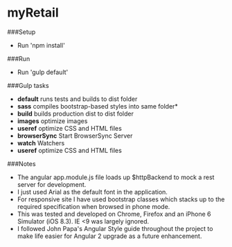 # myRetail

###Setup
*  Run 'npm install'

###Run
*  Run 'gulp default'

###Gulp tasks
*  **default** runs tests and builds to dist folder
*  **sass** compiles bootstrap-based styles into same folder* 
*  **build** builds production dist to dist folder
*  **images** optimize images
*  **useref** optimize CSS and HTML files
*  **browserSync** Start BrowserSync Server
*  **watch** Watchers
*  **useref** optimize CSS and HTML files


###Notes
*  The angular app.module.js file loads up $httpBackend to mock a rest server for development.
*  I just used Arial as the default font in the application.
*  For responsive site I have used bootstrap classes which stacks up to the required specification when browsed in phone mode. 
*  This was tested and developed on Chrome, Firefox and an iPhone 6 Simulator (iOS 8.3).  IE <9 was largely ignored.
*  I followed John Papa's Angular Style guide throughout the project to make life easier for Angular 2 upgrade as a future enhancement.

